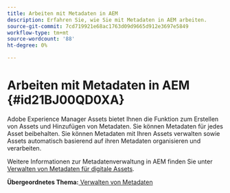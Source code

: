```yaml
---
title: Arbeiten mit Metadaten in AEM
description: Erfahren Sie, wie Sie mit Metadaten in AEM arbeiten.
source-git-commit: 7cd719921e68ac1763d09d9665d912e3697e5849
workflow-type: tm+mt
source-wordcount: '88'
ht-degree: 0%

---
```



# Arbeiten mit Metadaten in AEM {#id21BJ00QD0XA}

Adobe Experience Manager Assets bietet Ihnen die Funktion zum Erstellen von Assets und Hinzufügen von Metadaten. Sie können Metadaten für jedes Asset beibehalten. Sie können Metadaten mit Ihren Assets verwalten sowie Assets automatisch basierend auf ihren Metadaten organisieren und verarbeiten.

Weitere Informationen zur Metadatenverwaltung in AEM finden Sie unter [Verwalten von Metadaten für digitale Assets](https://experienceleague.adobe.com/docs/experience-manager-65/assets/using/metadata.html?lang=en).

**Übergeordnetes Thema:**[ Verwalten von Metadaten](manage-metadata.md)


